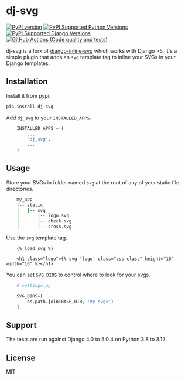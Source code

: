 # dj-svg

[![PyPI version](https://badge.fury.io/py/dj-svg.svg)](https://badge.fury.io/py/dj-svg)
[![PyPI Supported Python Versions](https://img.shields.io/pypi/pyversions/dj-svg.svg)](https://pypi.python.org/pypi/dj-svg/)
[![PyPI Supported Django Versions](https://img.shields.io/pypi/djversions/dj-svg.svg)](https://docs.djangoproject.com/en/dev/releases/)
[![GitHub Actions (Code quality and tests)](https://github.com/xshapira/dj-svg/workflows/Code%20quality%20and%20tests/badge.svg)](https://github.com/xshapira/dj-svg)

dj-svg is a fork of [django-inline-svg](https://github.com/mixxorz/django-inline-svg) which works with Django >5, it's a simple plugin that adds an `svg` template tag to inline your SVGs in your
Django templates.

## Installation

Install it from pypi.

```bash
pip install dj-svg
```

Add `dj_svg` to your `INSTALLED_APPS`.

```python
    INSTALLED_APPS = (
        ...
        'dj_svg',
        ...
    )
```

## Usage

Store your SVGs in folder named `svg` at the root of any of your static file
directories.

```bash
    my_app
    |-- static
    |   |-- svg
    |       |-- logo.svg
    |       |-- check.svg
    |       |-- cross.svg
```

Use the `svg` template tag.

```django
    {% load svg %}

    <h1 class="logo">{% svg 'logo' class="css-class" height="16" width="16" %}</h1>
```

You can set `SVG_DIRS` to control where to look for your svgs.

```python
    # settings.py

    SVG_DIRS=[
        os.path.join(BASE_DIR, 'my-svgs')
    ]
```

## Support

The tests are run against Django 4.0 to 5.0.4 on Python 3.8 to 3.12.

## License

MIT
